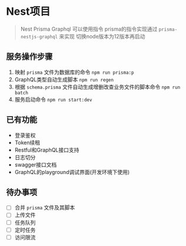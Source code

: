 # Nest项目

> Nest Prisma Graphql 可以使用指令
> prisma的指令实现通过 `prisma-nestjs-graphql` 来实现
> 切换node版本为12版本再启动

## 服务操作步骤

1. 映射 `prisma` 文件为数据库的命令 `npm run prisma:p`
2. GraphQL类型自动生成脚本 `npm run regen`
3. 根据 `schema.prisma` 文件自动生成增删改查业务文件的脚本命令 `npm run batch`
4. 服务启动命令 `npm run start:dev`

## 已有功能

- 登录鉴权
- Token续租
- Restful和GraphQL接口支持
- 日志切分
- swagger接口文档
- GraphQL的playground调试界面(开发环境下使用)

## 待办事项

- [ ] 合并 `prisma` 文件及其脚本
- [ ] 上传文件
- [ ] 任务队列
- [ ] 定时任务
- [ ] 访问限流
